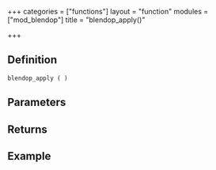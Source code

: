 +++
categories = ["functions"]
layout = "function"
modules = ["mod_blendop"]
title = "blendop_apply()"

+++

## Definition

    blendop_apply ( )

## Parameters

## Returns

## Example

